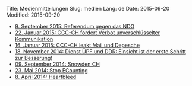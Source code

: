 Title: Medienmitteilungen
Slug: medien
Lang: de
Date: 2015-09-20
Modified: 2015-09-20

  * [9. September 2015: Referendum gegen das NDG]({filename}medien/2015_09_09_referendum_gegen_ndg.md)
  * [22. Januar 2015: CCC-CH fordert Verbot unverschlüsselter Kommunikation]({filename}medien/2015_01_22_verbot_unverschluesselter_kommunikation.md)
  * [16. Januar 2015: CCC-CH leakt Mail und Depesche]({filename}medien/2015_01_16_mail_und_depesche_leaked.md)
  * [18. November 2014: Dienst ÜPF und DDR: Einsicht ist der erste Schritt zur Besserung!]({filename}medien/2014_11_18_dienst_uepf_und_ddr_einsicht.md)
  * [09. September 2014: Snowden CH]({filename}medien/2014-09-09_Snowden_CH.md)
  * [23. Mai 2014: Stop ECounting]({filename}medien/2014-05-23_Stop_ECounting.md)
  * [8. April 2014: Heartbleed]({filename}medien/2014-04-08_Heartbleed.md)
